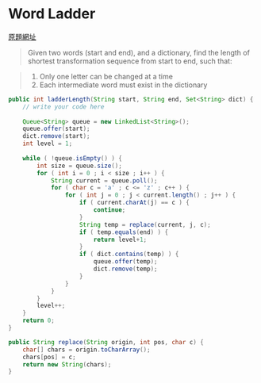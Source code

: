 # Word Ladder

[原題網址](http://www.lintcode.com/en/problem/word-ladder/)

> Given two words (start and end), and a dictionary, find the length of shortest transformation sequence from start to end, such that:

> 1. Only one letter can be changed at a time
> 2. Each intermediate word must exist in the dictionary

```java
public int ladderLength(String start, String end, Set<String> dict) {
    // write your code here
    
    Queue<String> queue = new LinkedList<String>();
    queue.offer(start);
    dict.remove(start);
    int level = 1;
    
    while ( !queue.isEmpty() ) {
        int size = queue.size();
        for ( int i = 0 ; i < size ; i++ ) {
            String current = queue.poll();
            for ( char c = 'a' ; c <= 'z' ; c++ ) {
                for ( int j = 0 ; j < current.length() ; j++ ) {
                    if ( current.charAt(j) == c ) {
                        continue;
                    }
                    String temp = replace(current, j, c);
                    if ( temp.equals(end) ) {
                        return level+1;
                    }
                    if ( dict.contains(temp) ) {
                        queue.offer(temp);
                        dict.remove(temp);
                    } 
                }
            }
        }
        level++;
    }
    return 0;
}

public String replace(String origin, int pos, char c) {
    char[] chars = origin.toCharArray();
    chars[pos] = c;
    return new String(chars);
}
```
